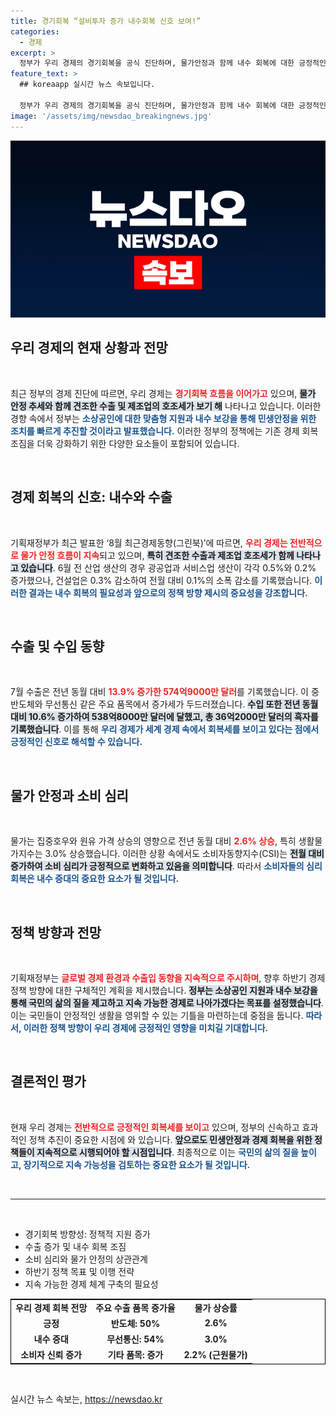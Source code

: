 ```yaml
---
title: 경기회복 “설비투자 증가 내수회복 신호 보여!”
categories:
  - 경제
excerpt: >
  정부가 우리 경제의 경기회복을 공식 진단하며, 물가안정과 함께 내수 회복에 대한 긍정적인 신호를 제시했습니다. 하반기에는 소상공인 지원과 민생안정 정책을 신속히 추진하겠다고 밝혀, 향후 경제 전망에 귀추가 주목됩니다!
feature_text: >
  ## koreaapp 실시간 뉴스 속보입니다.

  정부가 우리 경제의 경기회복을 공식 진단하며, 물가안정과 함께 내수 회복에 대한 긍정적인 신호를 제시했습니다. 하반기에는 소상공인 지원과 민생안정 정책을 신속히 추진하겠다고 밝혀, 향후 경제 전망에 귀추가 주목됩니다!
image: '/assets/img/newsdao_breakingnews.jpg'
---
```


<p><img src="/assets/img/newsdao_breakingnews.jpg" alt="koreaapp 속보" /></p>

<h2 data-ke-size="size26">우리 경제의 현재 상황과 전망</h2>

<p data-ke-size="size16">&nbsp;</p> 

<p>최근 정부의 경제 진단에 따르면, 우리 경제는 <b><span style="color: #ee2323;">경기회복 흐름을 이어가고</span></b> 있으며, <b><span style="background-color: #21538527;">물가 안정 추세와 함께 견조한 수출 및 제조업의 호조세가 보기 해</span></b> 나타나고 있습니다. 이러한 경향 속에서 정부는 <b><span style="color: #1a5490;">소상공인에 대한 맞춤형 지원과 내수 보강을 통해 민생안정을 위한 조치를 빠르게 추진할 것이라고 발표했습니다.</span></b> 이러한 정부의 정책에는 기존 경제 회복 조짐을 더욱 강화하기 위한 다양한 요소들이 포함되어 있습니다.</p>

<p data-ke-size="size16">&nbsp;</p>

<h2 data-ke-size="size26">경제 회복의 신호: 내수와 수출</h2>

<p data-ke-size="size16">&nbsp;</p>

<p>기획재정부가 최근 발표한 ‘8월 최근경제동향(그린북)’에 따르면, <b><span style="color: #ee2323;">우리 경제는 전반적으로 물가 안정 흐름이 지속</span></b>되고 있으며, <b><span style="background-color: #21538527;">특히 견조한 수출과 제조업 호조세가 함께 나타나고 있습니다</span></b>. 6월 전 산업 생산의 경우 광공업과 서비스업 생산이 각각 0.5%와 0.2% 증가했으나, 건설업은 0.3% 감소하여 전월 대비 0.1%의 소폭 감소를 기록했습니다. <b><span style="color: #1a5490;">이러한 결과는 내수 회복의 필요성과 앞으로의 정책 방향 제시의 중요성을 강조합니다.</span></b></p>

<p data-ke-size="size16">&nbsp;</p>

<h2 data-ke-size="size26">수출 및 수입 동향</h2>

<p data-ke-size="size16">&nbsp;</p>

<p>7월 수출은 전년 동월 대비 <b><span style="color: #ee2323;">13.9% 증가한 574억9000만 달러</span></b>를 기록했습니다. 이 중 반도체와 무선통신 같은 주요 품목에서 증가세가 두드러졌습니다. <b><span style="background-color: #21538527;">수입 또한 전년 동월 대비 10.6% 증가하여 538억8000만 달러에 달했고, 총 36억2000만 달러의 흑자를 기록했습니다</span></b>. 이를 통해 <b><span style="color: #1a5490;">우리 경제가 세계 경제 속에서 회복세를 보이고 있다는 점에서 긍정적인 신호로 해석할 수 있습니다.</span></b></p>

<p data-ke-size="size16">&nbsp;</p>

<h2 data-ke-size="size26">물가 안정과 소비 심리</h2>

<p data-ke-size="size16">&nbsp;</p>

<p>물가는 집중호우와 원유 가격 상승의 영향으로 전년 동월 대비 <b><span style="color: #ee2323;">2.6% 상승</span></b>, 특히 생활물가지수는 3.0% 상승했습니다. 이러한 상황 속에서도 소비자동향지수(CSI)는 <b><span style="background-color: #21538527;">전월 대비 증가하여 소비 심리가 긍정적으로 변화하고 있음을 의미합니다</span></b>. 따라서 <b><span style="color: #1a5490;">소비자들의 심리 회복은 내수 증대의 중요한 요소가 될 것입니다.</span></b></p>

<p data-ke-size="size16">&nbsp;</p>

<h2 data-ke-size="size26">정책 방향과 전망</h2>

<p data-ke-size="size16">&nbsp;</p>

<p>기획재정부는 <b><span style="color: #ee2323;">글로벌 경제 환경과 수출입 동향을 지속적으로 주시하며</span></b>, 향후 하반기 경제정책 방향에 대한 구체적인 계획을 제시했습니다. <b><span style="background-color: #21538527;">정부는 소상공인 지원과 내수 보강을 통해 국민의 삶의 질을 제고하고 지속 가능한 경제로 나아가겠다는 목표를 설정했습니다</span></b>. 이는 국민들이 안정적인 생활을 영위할 수 있는 기틀을 마련하는데 중점을 둡니다. <b><span style="color: #1a5490;">따라서, 이러한 정책 방향이 우리 경제에 긍정적인 영향을 미치길 기대합니다.</span></b></p>

<p data-ke-size="size16">&nbsp;</p>

<h2 data-ke-size="size26">결론적인 평가</h2>

<p data-ke-size="size16">&nbsp;</p>

<p>현재 우리 경제는 <b><span style="color: #ee2323;">전반적으로 긍정적인 회복세를 보이고</span></b> 있으며, 정부의 신속하고 효과적인 정책 추진이 중요한 시점에 와 있습니다. <b><span style="background-color: #21538527;">앞으로도 민생안정과 경제 회복을 위한 정책들이 지속적으로 시행되어야 할 시점입니다</span></b>. 최종적으로 이는 <b><span style="color: #1a5490;">국민의 삶의 질을 높이고, 장기적으로 지속 가능성을 검토하는 중요한 요소가 될 것입니다.</span></b></p>

<p data-ke-size="size16">&nbsp;</p>

<hr>

<p data-ke-size="size16">&nbsp;</p>

<ul>
<li>경기회복 방향성: 정책적 지원 증가</li>
<li>수출 증가 및 내수 회복 조짐</li>
<li>소비 심리와 물가 안정의 상관관계</li>
<li>하반기 정책 목표 및 이행 전략</li>
<li>지속 가능한 경제 체계 구축의 필요성</li>
</ul>

<table style="width: 100%; border: solid 1px #000;">
<tr>
<td style="text-align: center; height: 17px;"><b>우리 경제 회복 전망</b></td>
<td style="text-align: center; height: 17px;"><b>주요 수출 품목 증가율</b></td>
<td style="text-align: center; height: 17px;"><b>물가 상승률</b></td>
</tr>
<tr>
<td style="text-align: center; height: 17px;"><b>긍정</b></td>
<td style="text-align: center; height: 17px;"><b>반도체: 50%</b></td>
<td style="text-align: center; height: 17px;"><b>2.6%</b></td>
</tr>
<tr>
<td style="text-align: center; height: 17px;"><b>내수 증대</b></td>
<td style="text-align: center; height: 17px;"><b>무선통신: 54%</b></td>
<td style="text-align: center; height: 17px;"><b>3.0%</b></td>
</tr>
<tr>
<td style="text-align: center; height: 17px;"><b>소비자 신뢰 증가</b></td>
<td style="text-align: center; height: 17px;"><b>기타 품목: 증가</b></td>
<td style="text-align: center; height: 17px;"><b>2.2% (근원물가)</b></td>
</tr>
</table>

<p data-ke-size="size16">&nbsp;</p>
실시간 뉴스 속보는, <a href="https://newsdao.kr" rel="dofollow">https://newsdao.kr</a>


